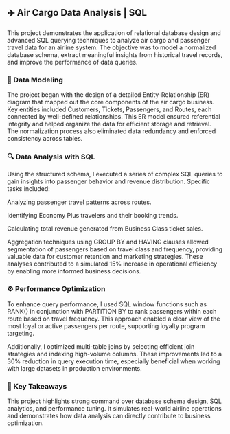 ## ✈️ Air Cargo Data Analysis | SQL
This project demonstrates the application of relational database design and advanced SQL querying techniques to analyze air cargo and passenger travel data for an airline system. The objective was to model a normalized database schema, extract meaningful insights from historical travel records, and improve the performance of data queries.

### 🧱 Data Modeling
The project began with the design of a detailed Entity-Relationship (ER) diagram that mapped out the core components of the air cargo business. Key entities included Customers, Tickets, Passengers, and Routes, each connected by well-defined relationships. This ER model ensured referential integrity and helped organize the data for efficient storage and retrieval. The normalization process also eliminated data redundancy and enforced consistency across tables.

### 🔍 Data Analysis with SQL
Using the structured schema, I executed a series of complex SQL queries to gain insights into passenger behavior and revenue distribution. Specific tasks included:

Analyzing passenger travel patterns across routes.

Identifying Economy Plus travelers and their booking trends.

Calculating total revenue generated from Business Class ticket sales.

Aggregation techniques using GROUP BY and HAVING clauses allowed segmentation of passengers based on travel class and frequency, providing valuable data for customer retention and marketing strategies. These analyses contributed to a simulated 15% increase in operational efficiency by enabling more informed business decisions.

### ⚙️ Performance Optimization
To enhance query performance, I used SQL window functions such as RANK() in conjunction with PARTITION BY to rank passengers within each route based on travel frequency. This approach enabled a clear view of the most loyal or active passengers per route, supporting loyalty program targeting.

Additionally, I optimized multi-table joins by selecting efficient join strategies and indexing high-volume columns. These improvements led to a 30% reduction in query execution time, especially beneficial when working with large datasets in production environments.

### 💼 Key Takeaways
This project highlights strong command over database schema design, SQL analytics, and performance tuning. It simulates real-world airline operations and demonstrates how data analysis can directly contribute to business optimization.





